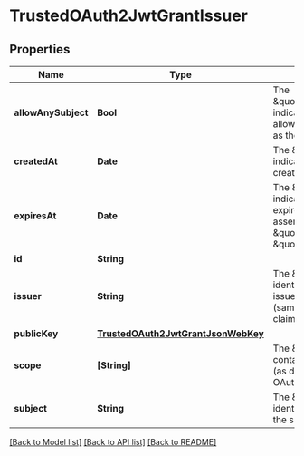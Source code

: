 # TrustedOAuth2JwtGrantIssuer

## Properties
Name | Type | Description | Notes
------------ | ------------- | ------------- | -------------
**allowAnySubject** | **Bool** | The \&quot;allow_any_subject\&quot; indicates that the issuer is allowed to have any principal as the subject of the JWT. | [optional] 
**createdAt** | **Date** | The \&quot;created_at\&quot; indicates, when grant was created. | [optional] 
**expiresAt** | **Date** | The \&quot;expires_at\&quot; indicates, when grant will expire, so we will reject assertion from \&quot;issuer\&quot; targeting \&quot;subject\&quot;. | [optional] 
**id** | **String** |  | [optional] 
**issuer** | **String** | The \&quot;issuer\&quot; identifies the principal that issued the JWT assertion (same as \&quot;iss\&quot; claim in JWT). | [optional] 
**publicKey** | [**TrustedOAuth2JwtGrantJsonWebKey**](TrustedOAuth2JwtGrantJsonWebKey.md) |  | [optional] 
**scope** | **[String]** | The \&quot;scope\&quot; contains list of scope values (as described in Section 3.3 of OAuth 2.0 [RFC6749]) | [optional] 
**subject** | **String** | The \&quot;subject\&quot; identifies the principal that is the subject of the JWT. | [optional] 

[[Back to Model list]](../README.md#documentation-for-models) [[Back to API list]](../README.md#documentation-for-api-endpoints) [[Back to README]](../README.md)


